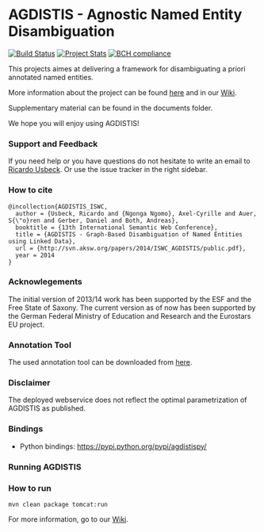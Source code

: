 # AGDISTIS - Agnostic Named Entity Disambiguation

[![Build Status](https://gitlab.com/aksw/AGDISTIS/badges/master/build.svg)](https://gitlab.com/aksw/AGDISTIS/pipelines)
[![Project Stats](https://www.openhub.net/p/AGDISTIS/widgets/project_thin_badge.gif)](https://www.ohloh.net/p/AGDISTIS)
[![BCH compliance](https://bettercodehub.com/edge/badge/AKSW/AGDISTIS)](https://bettercodehub.com/)


This projects aimes at delivering a framework for disambiguating a priori annotated named entities.

More information about the project can be found <a href="http://aksw.org/projects/AGDISTIS">here</a> and in our <a href="https://github.com/AKSW/AGDISTIS/wiki">Wiki</a>.

Supplementary material can be found in the documents folder.

We hope you will enjoy using AGDISTIS!

### Support and Feedback
If you need help or you have questions do not hesitate to write an email to  <a href="mailto:usbeck@informatik.uni-leipzig.de">Ricardo Usbeck</a>. Or use the issue tracker in the right sidebar.

### How to cite
```Tex
@incollection{AGDISTIS_ISWC,
  author = {Usbeck, Ricardo and {Ngonga Ngomo}, Axel-Cyrille and Auer, S{\"o}ren and Gerber, Daniel and Both, Andreas},
  booktitle = {13th International Semantic Web Conference},
  title = {AGDISTIS - Graph-Based Disambiguation of Named Entities using Linked Data},
  url = {http://svn.aksw.org/papers/2014/ISWC_AGDISTIS/public.pdf},
  year = 2014
}
```

### Acknowlegements
The initial version of 2013/14 work has been supported by the ESF and the Free State of Saxony.
The current version as of now has been supported by the German Federal Ministry of Education and Research and the Eurostars EU project.


### Annotation Tool

The used annotation tool can be downloaded from <a href="https://github.com/RicardoUsbeck/QRTool">here</a>.

### Disclaimer

The deployed webservice does not reflect the optimal parametrization of AGDISTIS as published.

### Bindings
* Python bindings: https://pypi.python.org/pypi/agdistispy/

### Running AGDISTIS

### How to run
```
mvn clean package tomcat:run
```
For more information, go to our <a href="https://github.com/AKSW/AGDISTIS/wiki/3-Running-the-webservice">Wiki</a>.
